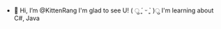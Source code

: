 - 👋 Hi, I’m @KittenRang
I'm glad to see U! ( ु ´͈ ᵕ `͈ )ु
I'm learning about C#, Java


<!---
KittenRang/KittenRang is a ✨ special ✨ repository because its `README.md` (this file) appears on your GitHub profile.
You can click the Preview link to take a look at your changes.
--->
